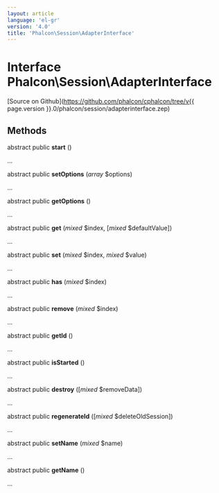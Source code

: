 ```yaml
---
layout: article
language: 'el-gr'
version: '4.0'
title: 'Phalcon\Session\AdapterInterface'
---
```

# Interface **Phalcon\Session\AdapterInterface**

[Source on Github](https://github.com/phalcon/cphalcon/tree/v{{ page.version }}.0/phalcon/session/adapterinterface.zep)

## Methods

abstract public **start** ()

...

abstract public **setOptions** (*array* $options)

...

abstract public **getOptions** ()

...

abstract public **get** (*mixed* $index, [*mixed* $defaultValue])

...

abstract public **set** (*mixed* $index, *mixed* $value)

...

abstract public **has** (*mixed* $index)

...

abstract public **remove** (*mixed* $index)

...

abstract public **getId** ()

...

abstract public **isStarted** ()

...

abstract public **destroy** ([*mixed* $removeData])

...

abstract public **regenerateId** ([*mixed* $deleteOldSession])

...

abstract public **setName** (*mixed* $name)

...

abstract public **getName** ()

...